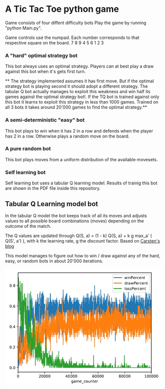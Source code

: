  # A Tic Tac Toe python game
 
 Game consists of four diffent difficulty bots
 Play the game by running "python Main.py".

 Game controls use the numpad. Each number corresponds to that respective square on the board.
 7 8 9 
 4 5 6
 1 2 3
 
 ### A "hard" optimal strategy bot 
 
 This bot always uses an optimal strategy. Players can at best play a draw against this bot when it's gets first turn.
 
 ** The strategy implemented assumes it has first move. But if the optimal strategy bot is playing second it should adopt a different strategy. The tabular Q bot actually manages to exploit this weakness and win half its games against the optimal strategy bot!. If the TQ bot is trained against only this bot it learns to exploit this strategy in less than 1000 games. Trained on all 3 bots it takes around 20'000 games to find the optimal strategy.**
 
 ### A semi-deterministic "easy" bot
 
 This bot plays to win when it has 2 in a row and defends when the player has 2 in a row. Otherwise plays a random move on the board.
 
 ### A pure random bot
 
 This bot plays moves from a uniform distribution of the available movesets.

 ### Self learning bot 

 Self learning bot uses a tabular Q learning model. Results of trainig this bot are shown in the PDF file inside this repository.
 
 ## Tabular Q Learning model bot
 
 In the tabular Q model the bot keeps track of all its moves and adjusts values to all possible board combinations (moves) depending on the outcome of the match.
 
 The Q values are updated through Q(S, a) = (1 - k) Q(S, a) + k g  max_a' ( Q(S', a') ), with k the learning rate, g the discount factor. Based on [Carsten's blog](https://medium.com/@carsten.friedrich/part-3-tabular-q-learning-a-tic-tac-toe-player-that-gets-better-and-better-fa4da4b0892a)
 
 This model manages to figure out how to win / draw against any of the hard, easy, or random bots in about 20'000 iterations. 

 ![alt text](https://github.com/markr90/TicTacToe_neural_network/blob/master/TQ_Train_Progress.jpg?raw=true)
